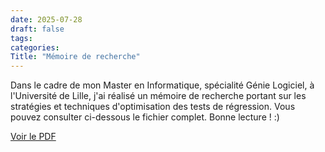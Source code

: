```yaml
---
date: 2025-07-28
draft: false
tags: 
categories:
Title: "Mémoire de recherche"
---
```

Dans le cadre de mon Master en Informatique, spécialité Génie Logiciel, à l'Université de Lille, j'ai réalisé un mémoire de recherche portant sur les stratégies et techniques d'optimisation des tests de régression. Vous pouvez consulter ci-dessous le fichier complet. Bonne lecture ! :)

[Voir le PDF](/files/M%C3%A9moire.pdf)